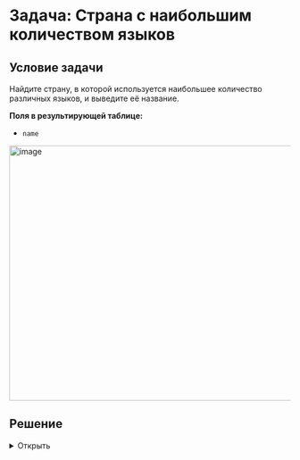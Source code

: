 # Задача: Страна с наибольшим количеством языков
## Условие задачи
Найдите страну, в которой используется наибольшее количество различных языков, и выведите её название.

**Поля в результирующей таблице:**
- `name`

<img width="1075" height="457" alt="image" src="https://github.com/user-attachments/assets/3c1a1e0c-4e0f-43d5-b34a-933952d01478" />


## Решение
<details> 
<summary>Открыть</summary>

#### Код

```sql
SELECT name
FROM countries c
JOIN (
    SELECT country_code as code, COUNT(language) as total_languages
    FROM country_languages
    GROUP BY code
) lang_count on c.code = lang_count.code
ORDER BY total_languages DESC
LIMIT 1
```

#### Алгоритм работы:

Сначала подсчитываем количество языков для каждой страны в подзапросе

Затем соединяем результат с таблицей стран по коду страны

Сортируем страны по убыванию количества языков

Берем первую страну из отсортированного списка

#### Ключевые особенности:

Использует JOIN с агрегирующим подзапросом

GROUP BY для подсчета языков по странам

ORDER BY + LIMIT 1 для нахождения максимального значения

Возвращает только название страны

</details>
